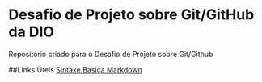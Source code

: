 # Desafio de Projeto sobre Git/GitHub da DIO
Repositório criado para o Desafio de Projeto sobre Git/Github

##Links Úteis
[Sintaxe Basica Markdown](https://www.markdownguide.org/)
